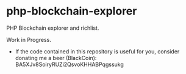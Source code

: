 php-blockchain-explorer
=======================

PHP Blockchain explorer and richlist. 

Work in Progress.


- If the code contained in this repository is useful for you, consider donating me a beer (BlackCoin): BA5XJv8SoiryRUZi2QsvoKHHABPqgssukg
